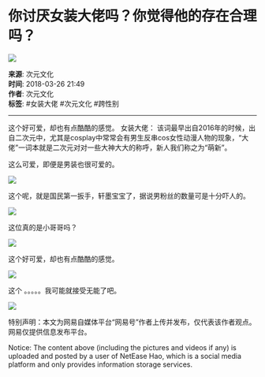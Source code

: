 # 你讨厌女装大佬吗？你觉得他的存在合理吗？

![](//nimg.ws.126.net/?url=http%3A%2F%2Fdingyue.ws.126.net%2FEmYxwToOz7nmna%3DkKj63NpZVXJpqxvBlPRtz%3Du4A2i%3D7O1520222511717.png&thumbnail=90x2147483647&quality=75&type=png)

**来源**: 次元文化  
**时间**: 2018-03-26 21:49  
**作者**: 次元文化  
**标签**: #女装大佬 #次元文化 #跨性别

---

这个好可爱，却也有点酷酷的感觉。 女装大佬： 该词最早出自2016年的时候，出自二次元中，尤其是cosplay中常常会有男生反串cos女性动漫人物的现象，“大佬”一词本就是二次元对对一些大神大大的称呼，新人我们称之为“萌新”。

这么可爱，即便是男装也很可爱的。

![](https://nimg.ws.126.net/?url=http%3A%2F%2Fdingyue.ws.126.net%2Fcu1sKjhO9A1coxSDL0ls4OxRHalFQxOcXpqa3YGRIWUSX1522071927488.jpeg&thumbnail=750x2147483647&quality=75&type=webp)

这个呢，就是国民第一扳手，轩墨宝宝了，据说男粉丝的数量可是十分吓人的。

![](https://nimg.ws.126.net/?url=http%3A%2F%2Fdingyue.ws.126.net%2FmvJAjWeM0WH7wNX5Up9WFwPQgZVvnBWaKvKmh6BOjWQf51522071983413.jpeg&thumbnail=750x2147483647&quality=75&type=webp)

这位真的是小哥哥吗？

![](https://nimg.ws.126.net/?url=http%3A%2F%2Fdingyue.ws.126.net%2FfrLoRX8xz%3DpvNypEAN6TaQJXONPk972Jb61ohFrTjKMp61522072008649.jpeg&thumbnail=750x2147483647&quality=75&type=webp)

这个好可爱，却也有点酷酷的感觉。

![](https://nimg.ws.126.net/?url=http%3A%2F%2Fdingyue.ws.126.net%2FrIuGJ%3DKR0ONzqn6a%3D%3DLkqEncms3LYmoLJTIozomVShqo21522072077239.jpeg&thumbnail=750x2147483647&quality=75&type=webp)

这个 。。。。。我可能就接受无能了吧。

![](https://nimg.ws.126.net/?url=http%3A%2F%2Fdingyue.ws.126.net%2FSyWQGXH7AWjcRx5UI0EbnHSChfnJY3LidiMQLVk3%3DoFh51522072115316.gif&thumbnail=750x2147483647&quality=75&type=webp)

特别声明：本文为网易自媒体平台“网易号”作者上传并发布，仅代表该作者观点。网易仅提供信息发布平台。

Notice: The content above (including the pictures and videos if any) is uploaded and posted by a user of NetEase Hao, which is a social media platform and only provides information storage services.